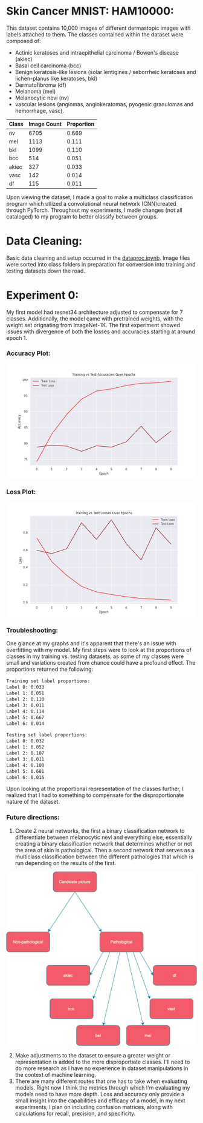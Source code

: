 # Skin Cancer MNIST: HAM10000:
This dataset contains 10,000 images of different dermastopic images with labels attached to them. The classes contained within the dataset were composed of:
* Actinic keratoses and intraepithelial carcinoma / Bowen's disease (akiec)
* Basal cell carcinoma (bcc) 
* Benign keratosis-like lesions (solar lentigines / seborrheic keratoses and lichen-planus like keratoses, bkl)
* Dermatofibroma (df)
* Melanoma (mel)
* Melanocytic nevi (nv) 
* vascular lesions (angiomas, angiokeratomas, pyogenic granulomas and hemorrhage, vasc). 


| Class    | Image Count| Proportion |
|----------|----------|----------|
| nv   | 6705     | 0.669    |
| mel    | 1113     |0.111     |
| bkl     | 1099    | 0.110   |
| bcc    | 514    | 0.051     |
| akiec    | 327     | 0.033   |
| vasc   | 142    |  0.014     |
| df     | 115     |0.011     |

Upon viewing the dataset, I made a goal to make a multiclass classification program which utlized a convolutional neural network (CNN)created through PyTorch. Throughout my experiments, I made changes (not all cataloged) to my program to better classify between groups.
# Data Cleaning:
Basic data cleaning and setup occurred in the [dataproc.ipynb](dataproc.ipynb). Image files were sorted into class folders in preparation for conversion into training and testing datasets down the road.
# Experiment 0:
My first model had resnet34 architecture adjusted to compensate for 7 classes. Additionally, the model came with pretrained weights, with the weight set orignating from ImageNet-1K. The first experiment showed issues with divergence of both the losses and accuracies starting at around epoch 1. 

### Accuracy Plot:
<div align="center">
  <img src="models/experiment0/accuracy_plot.png" alt="accuracy plot">
</div>

### Loss Plot:

<div align="center">
  <img src="models/experiment0/loss_plot.png" alt="loss plot">
</div>

### Troubleshooting:
One glance at my graphs and it's apparent that there's an issue with overfitting with my model. My first steps were to look at the proportions of classes in my training vs. testing datasets, as some of my classes were small and variations created from chance could have a profound effect. The proportions returned the following:

```
Training set label proportions:
Label 0: 0.033
Label 1: 0.051
Label 2: 0.110
Label 3: 0.011
Label 4: 0.114
Label 5: 0.667
Label 6: 0.014
```
```
Testing set label proportions:
Label 0: 0.032
Label 1: 0.052
Label 2: 0.107
Label 3: 0.011
Label 4: 0.100
Label 5: 0.681
Label 6: 0.016
```
Upon looking at the proportional representation of the classes further, I realized that I had to something to compensate for the disproportionate nature of the dataset.

### Future directions:
1) Create 2 neural networks, the first a binary classification network to differentiate between melanocytic nevi and everything else, essentially creating a binary classification network that determines whether or not the area of skin is pathological. Then a second network that serves as a multiclass classification between the different pathologies that which is run depending on the results of the first. 

<div align="center">
  <img src="images/flowchart.png" alt="flowchart">
</div>

2) Make adjustments to the dataset to ensure a greater weight or representation is added to the more disproportiate classes. I'll need to do more research as I have no experience in dataset manipulations in the context of machine learning. 
3)  There are many different routes that one has to take when evaluating models. Right now I think the metrics through which I'm evaluating my models need to have more depth. Loss and accuracy only provide a small insight into the capabilities and efficacy of a model, in my next experiments, I plan on including confusion matrices, along with calculations for recall, precision, and specificity.
